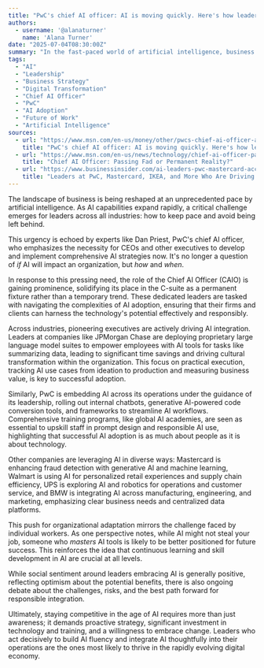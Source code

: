 ```yaml
---
title: "PwC's chief AI officer: AI is moving quickly. Here's how leaders can avoid getting left behind."
authors:
  - username: '@alanaturner'
    name: 'Alana Turner'
date: "2025-07-04T08:30:00Z"
summary: "In the fast-paced world of artificial intelligence, business leaders are under pressure to adapt or risk obsolescence. Learn how top executives are implementing comprehensive AI strategies, the rising importance of roles like the Chief AI Officer, and what it takes for organizations and individuals to stay ahead of the curve."
tags:
  - "AI"
  - "Leadership"
  - "Business Strategy"
  - "Digital Transformation"
  - "Chief AI Officer"
  - "PwC"
  - "AI Adoption"
  - "Future of Work"
  - "Artificial Intelligence"
sources:
  - url: "https://www.msn.com/en-us/money/other/pwcs-chief-ai-officer-ai-is-moving-quickly-heres-how-leaders-can-avoid-getting-left-behind/ar-AA1HXepy"
    title: "PwC's chief AI officer: AI is moving quickly. Here's how leaders can avoid getting left behind."
  - url: "https://www.msn.com/en-us/news/technology/chief-ai-officer-passing-fad-or-permanent-reality/ar-AA1DLZHo"
    title: "Chief AI Officer: Passing Fad or Permanent Reality?"
  - url: "https://www.businessinsider.com/ai-leaders-pwc-mastercard-accenture-ikea-tech-adoption-growth-strategy-2025-5"
    title: "Leaders at PwC, Mastercard, IKEA, and More Who Are Driving AI Adoption"
---
```


The landscape of business is being reshaped at an unprecedented pace by artificial intelligence. As AI capabilities expand rapidly, a critical challenge emerges for leaders across all industries: how to keep pace and avoid being left behind.

This urgency is echoed by experts like Dan Priest, PwC's chief AI officer, who emphasizes the necessity for CEOs and other executives to develop and implement comprehensive AI strategies now. It's no longer a question of *if* AI will impact an organization, but *how* and *when*.

In response to this pressing need, the role of the Chief AI Officer (CAIO) is gaining prominence, solidifying its place in the C-suite as a permanent fixture rather than a temporary trend. These dedicated leaders are tasked with navigating the complexities of AI adoption, ensuring that their firms and clients can harness the technology's potential effectively and responsibly.

Across industries, pioneering executives are actively driving AI integration. Leaders at companies like JPMorgan Chase are deploying proprietary large language model suites to empower employees with AI tools for tasks like summarizing data, leading to significant time savings and driving cultural transformation within the organization. This focus on practical execution, tracking AI use cases from ideation to production and measuring business value, is key to successful adoption.

Similarly, PwC is embedding AI across its operations under the guidance of its leadership, rolling out internal chatbots, generative AI-powered code conversion tools, and frameworks to streamline AI workflows. Comprehensive training programs, like global AI academies, are seen as essential to upskill staff in prompt design and responsible AI use, highlighting that successful AI adoption is as much about people as it is about technology.

Other companies are leveraging AI in diverse ways: Mastercard is enhancing fraud detection with generative AI and machine learning, Walmart is using AI for personalized retail experiences and supply chain efficiency, UPS is exploring AI and robotics for operations and customer service, and BMW is integrating AI across manufacturing, engineering, and marketing, emphasizing clear business needs and centralized data platforms.

This push for organizational adaptation mirrors the challenge faced by individual workers. As one perspective notes, while AI might not steal your job, someone who *masters* AI tools is likely to be better positioned for future success. This reinforces the idea that continuous learning and skill development in AI are crucial at all levels.

While social sentiment around leaders embracing AI is generally positive, reflecting optimism about the potential benefits, there is also ongoing debate about the challenges, risks, and the best path forward for responsible integration.

Ultimately, staying competitive in the age of AI requires more than just awareness; it demands proactive strategy, significant investment in technology and training, and a willingness to embrace change. Leaders who act decisively to build AI fluency and integrate AI thoughtfully into their operations are the ones most likely to thrive in the rapidly evolving digital economy.
